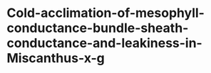 # Cold-acclimation-of-mesophyll-conductance-bundle-sheath-conductance-and-leakiness-in-Miscanthus-x-g
